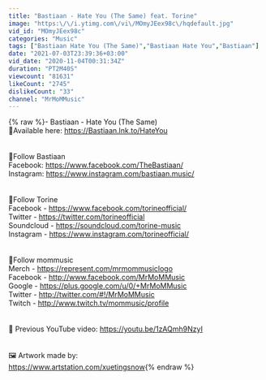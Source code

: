 ```yaml
---
title: "Bastiaan - Hate You (The Same) feat. Torine"
image: "https:\/\/i.ytimg.com\/vi\/MOmyJEex98c\/hqdefault.jpg"
vid_id: "MOmyJEex98c"
categories: "Music"
tags: ["Bastiaan Hate You (The Same)","Bastiaan Hate You","Bastiaan"]
date: "2021-07-03T23:39:36+03:00"
vid_date: "2020-11-04T00:31:34Z"
duration: "PT2M40S"
viewcount: "81631"
likeCount: "2745"
dislikeCount: "33"
channel: "MrMoMMusic"
---
```

{% raw %}- Bastiaan - Hate You (The Same)<br />💽Available here: <a rel="nofollow" target="blank" href="https://Bastiaan.lnk.to/HateYou">https://Bastiaan.lnk.to/HateYou</a><br /><br /><br />🌸Follow Bastiaan<br />Facebook: <a rel="nofollow" target="blank" href="https://www.facebook.com/TheBastiaan/">https://www.facebook.com/TheBastiaan/</a><br />Instagram: <a rel="nofollow" target="blank" href="https://www.instagram.com/bastiaan.music/">https://www.instagram.com/bastiaan.music/</a><br /><br /><br />🌸Follow Torine<br />Facebook - <a rel="nofollow" target="blank" href="https://www.facebook.com/torineofficial/">https://www.facebook.com/torineofficial/</a><br />Twitter - <a rel="nofollow" target="blank" href="https://twitter.com/torineofficial">https://twitter.com/torineofficial</a><br />Soundcloud - <a rel="nofollow" target="blank" href="https://soundcloud.com/torine-music">https://soundcloud.com/torine-music</a><br />Instagram - <a rel="nofollow" target="blank" href="https://www.instagram.com/torineofficial/">https://www.instagram.com/torineofficial/</a><br /><br /><br />🌸Follow mommusic<br />Merch - <a rel="nofollow" target="blank" href="https://represent.com/mrmommusiclogo">https://represent.com/mrmommusiclogo</a><br />Facebook - <a rel="nofollow" target="blank" href="http://www.facebook.com/MrMoMMusic">http://www.facebook.com/MrMoMMusic</a><br />Google - <a rel="nofollow" target="blank" href="https://plus.google.com/u/0/+MrMoMMusic">https://plus.google.com/u/0/+MrMoMMusic</a><br />Twitter - <a rel="nofollow" target="blank" href="http://twitter.com/#!/MrMoMMusic">http://twitter.com/#!/MrMoMMusic</a><br />Twitch - <a rel="nofollow" target="blank" href="http://www.twitch.tv/mommusic/profile">http://www.twitch.tv/mommusic/profile</a><br /><br /><br />🎵 Previous YouTube video: <a rel="nofollow" target="blank" href="https://youtu.be/1zAQmh9NzyI">https://youtu.be/1zAQmh9NzyI</a><br /><br /><br />🖼️ Artwork made by:<br /><a rel="nofollow" target="blank" href="https://www.artstation.com/xuetingsnow">https://www.artstation.com/xuetingsnow</a>{% endraw %}
